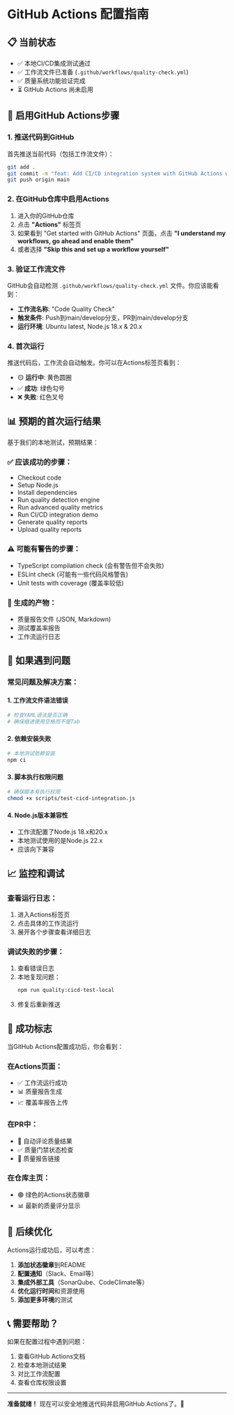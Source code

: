 # GitHub Actions 配置指南

## 📋 当前状态

- ✅ 本地CI/CD集成测试通过
- ✅ 工作流文件已准备 (`.github/workflows/quality-check.yml`)
- ✅ 质量系统功能验证完成
- ⏳ GitHub Actions 尚未启用

## 🚀 启用GitHub Actions步骤

### 1. 推送代码到GitHub

首先推送当前代码（包括工作流文件）：

```bash
git add .
git commit -m "feat: Add CI/CD integration system with GitHub Actions workflow"
git push origin main
```

### 2. 在GitHub仓库中启用Actions

1. 进入你的GitHub仓库
2. 点击 **"Actions"** 标签页
3. 如果看到 "Get started with GitHub Actions" 页面，点击 **"I understand my workflows, go ahead and enable them"**
4. 或者选择 **"Skip this and set up a workflow yourself"**

### 3. 验证工作流文件

GitHub会自动检测 `.github/workflows/quality-check.yml` 文件。你应该能看到：

- **工作流名称**: "Code Quality Check"
- **触发条件**: Push到main/develop分支，PR到main/develop分支
- **运行环境**: Ubuntu latest, Node.js 18.x & 20.x

### 4. 首次运行

推送代码后，工作流会自动触发。你可以在Actions标签页看到：

- 🟡 **运行中**: 黄色圆圈
- ✅ **成功**: 绿色勾号  
- ❌ **失败**: 红色叉号

## 📊 预期的首次运行结果

基于我们的本地测试，预期结果：

### ✅ 应该成功的步骤：
- Checkout code
- Setup Node.js
- Install dependencies
- Run quality detection engine
- Run advanced quality metrics
- Run CI/CD integration demo
- Generate quality reports
- Upload quality reports

### ⚠️ 可能有警告的步骤：
- TypeScript compilation check (会有警告但不会失败)
- ESLint check (可能有一些代码风格警告)
- Unit tests with coverage (覆盖率较低)

### 📄 生成的产物：
- 质量报告文件 (JSON, Markdown)
- 测试覆盖率报告
- 工作流运行日志

## 🔧 如果遇到问题

### 常见问题及解决方案：

#### 1. 工作流文件语法错误
```yaml
# 检查YAML语法是否正确
# 确保缩进使用空格而不是Tab
```

#### 2. 依赖安装失败
```bash
# 本地测试依赖安装
npm ci
```

#### 3. 脚本执行权限问题
```bash
# 确保脚本有执行权限
chmod +x scripts/test-cicd-integration.js
```

#### 4. Node.js版本兼容性
- 工作流配置了Node.js 18.x和20.x
- 本地测试使用的是Node.js 22.x
- 应该向下兼容

## 📈 监控和调试

### 查看运行日志：
1. 进入Actions标签页
2. 点击具体的工作流运行
3. 展开各个步骤查看详细日志

### 调试失败的步骤：
1. 查看错误日志
2. 本地复现问题：
   ```bash
   npm run quality:cicd-test-local
   ```
3. 修复后重新推送

## 🎯 成功标志

当GitHub Actions配置成功后，你会看到：

### 在Actions页面：
- ✅ 工作流运行成功
- 📊 质量报告生成
- 📈 覆盖率报告上传

### 在PR中：
- 💬 自动评论质量结果
- ✅ 质量门禁状态检查
- 📄 质量报告链接

### 在仓库主页：
- 🟢 绿色的Actions状态徽章
- 📊 最新的质量评分显示

## 🔄 后续优化

Actions运行成功后，可以考虑：

1. **添加状态徽章**到README
2. **配置通知**（Slack、Email等）
3. **集成外部工具**（SonarQube、CodeClimate等）
4. **优化运行时间**和资源使用
5. **添加更多环境**的测试

## 📞 需要帮助？

如果在配置过程中遇到问题：

1. 查看GitHub Actions文档
2. 检查本地测试结果
3. 对比工作流配置
4. 查看仓库权限设置

---

**准备就绪！** 现在可以安全地推送代码并启用GitHub Actions了。🚀